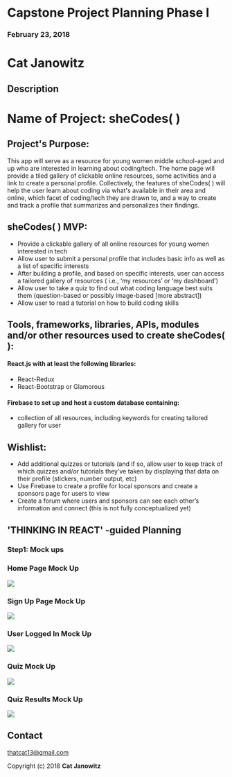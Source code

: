 # Capstone Project Planning Phase I

### February 23, 2018

# Cat Janowitz

##  Description

# Name of Project: sheCodes( )

## Project's Purpose:

This app will serve as a resource for young women middle school-aged and up who are interested in learning about coding/tech. The home page will provide a tiled gallery of clickable online resources, some activities and a link to create a personal profile.  Collectively, the features of sheCodes( ) will help the user learn about coding via what's available in their area and online, which facet of coding/tech they are drawn to, and a way to create and track a profile that summarizes and personalizes their findings.

## sheCodes( ) MVP:
*	Provide a clickable gallery of all online resources for young women interested in tech
*	Allow user to submit a personal profile that includes basic info as well as a list of specific interests
*	After building a profile, and based on specific interests, user can access a tailored gallery of resources ( i.e., ‘my resources’ or ‘my dashboard’)
*	Allow user to take a quiz to find out what coding language best suits them (question-based or possibly image-based [more abstract])
*	Allow user to read a tutorial on how to build coding skills

## Tools, frameworks, libraries, APIs, modules and/or other resources used to create sheCodes( ):
####	React.js with at least the following libraries:
*	React-Redux
*	React-Bootstrap or Glamorous

####	Firebase to set up and host a custom database containing:
* collection of all resources, including keywords for creating tailored gallery for user

## Wishlist:
*	Add additional quizzes or tutorials (and if so, allow user to keep track of which quizzes and/or tutorials they’ve taken by displaying that data on their profile (stickers, number output, etc)
*	Use Firebase to create a profile for local sponsors and create a sponsors page for users to view
*	Create a forum where users and sponsors can see each other’s information and connect (this is not fully conceptualized yet)

## 'THINKING IN REACT' -guided Planning
### Step1: Mock ups

### Home Page Mock Up
![](sheCodesMockUp1.jpg)

### Sign Up Page Mock Up
![](sheCodesMockUp3.jpg)

### User Logged In Mock Up
![](sheCodesMockUp2.jpg)

### Quiz Mock Up
![](sheCodesMockUp4.jpg)

### Quiz Results Mock Up
![](sheCodesMockUp5.jpg)

## Contact
thatcat13@gmail.com

Copyright (c) 2018 **Cat Janowitz**
